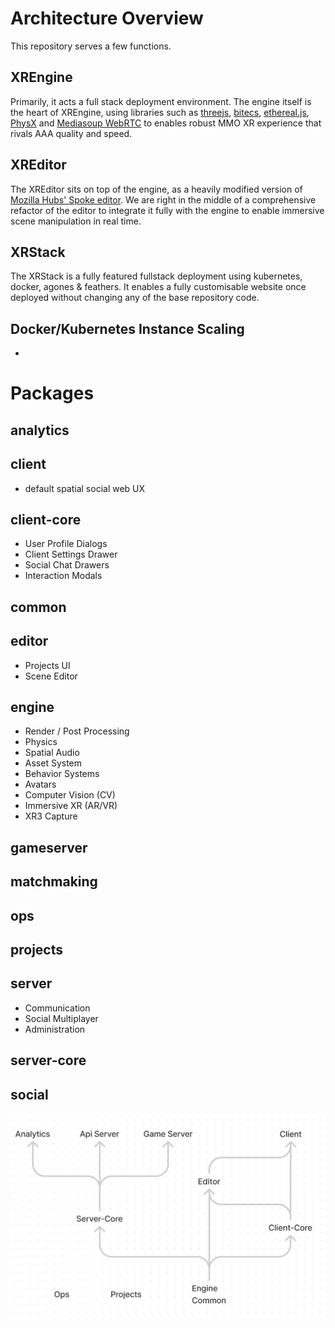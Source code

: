 # Architecture Overview

This repository serves a few functions. 

## XREngine
Primarily, it acts a full stack deployment environment. The engine itself is the heart of XREngine, using libraries such as [threejs](https://threejs.org/), [bitecs](https://github.com/NateTheGreatt/bitECS), [ethereal.js](https://github.com/aelatgt/ethereal), [PhysX](https://github.com/NVIDIAGameWorks/PhysX) and [Mediasoup WebRTC](https://github.com/versatica/mediasoup) to enables robust MMO XR experience that rivals AAA quality and speed.

## XREditor
The XREditor sits on top of the engine, as a heavily modified version of [Mozilla Hubs' Spoke editor](https://hubs.mozilla.com/spoke). We are right in the middle of a comprehensive refactor of the editor to integrate it fully with the engine to enable immersive scene manipulation in real time.

## XRStack
The XRStack is a fully featured fullstack deployment using kubernetes, docker, agones & feathers. It enables a fully customisable website once deployed without changing any of the base repository code.

## Docker/Kubernetes Instance Scaling
-


# Packages
## analytics
## client
 - default spatial social web UX
## client-core
 - User Profile Dialogs
 - Client Settings Drawer
 - Social Chat Drawers
 - Interaction Modals
## common
## editor
 - Projects UI
 - Scene Editor
## engine
 - Render / Post Processing
 - Physics
 - Spatial Audio
 - Asset System
 - Behavior Systems
 - Avatars
 - Computer Vision (CV)
 - Immersive XR (AR/VR)
 - XR3 Capture
## gameserver
## matchmaking
## ops
## projects
## server
 - Communication
 - Social Multiplayer
 - Administration
## server-core
## social

![](./images/02-repo-hierarchy.png)
